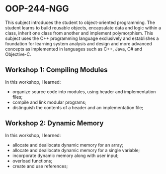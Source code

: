# OOP-244-NGG
This subject introduces the student to object-oriented programming. The student learns to build reusable objects, encapsulate data and logic within a class, inherit one class from another and implement polymorphism.  This subject uses the C++ programming language exclusively and establishes a foundation for learning system analysis and design and more advanced concepts as implemented in languages such as C++, Java, C# and Objective-C.

## Workshop 1: Compiling Modules

In this workshop, I learned:
* organize source code into modules, using header and implementation
files;
* compile and link modular programs;
* distinguish the contents of a header and an implementation file;

## Workshop 2: Dynamic Memory

In this workshop, I learned:
* allocate and deallocate dynamic memory for an array;
* allocate and deallocate dynamic memory for a single variable;
* incorporate dynamic memory along with user input;
* overload functions;
* create and use references;
